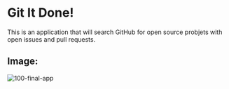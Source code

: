 # Git It Done!

This is an application that will search GitHub for open source probjets with open issues and pull requests.

## Image:
![100-final-app](https://user-images.githubusercontent.com/93164682/145729540-fa282d40-ebf0-4fc6-8e0e-d7572bd094e9.jpg)
